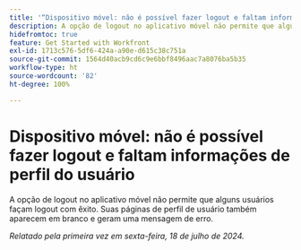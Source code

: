 ```yaml
---
title: '“Dispositivo móvel: não é possível fazer logout e faltam informações de perfil do usuário”'
description: A opção de logout no aplicativo móvel não permite que alguns usuários façam logout com êxito. Suas páginas de perfil de usuário também aparecem em branco e geram uma mensagem de erro.
hidefromtoc: true
feature: Get Started with Workfront
exl-id: 1713c576-5df6-424a-a90e-d615c38c751a
source-git-commit: 1564d40acb9cd6c9e6bbf8496aac7a8076ba5b35
workflow-type: ht
source-wordcount: '82'
ht-degree: 100%

---
```


# Dispositivo móvel: não é possível fazer logout e faltam informações de perfil do usuário

A opção de logout no aplicativo móvel não permite que alguns usuários façam logout com êxito. Suas páginas de perfil de usuário também aparecem em branco e geram uma mensagem de erro.

_Relatado pela primeira vez em sexta-feira, 18 de julho de 2024._
